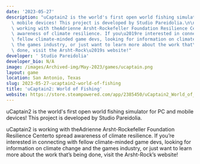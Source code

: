 ```yaml
---
date: '2023-05-27'
description: "uCaptain2 is the world's first open world fishing simulator for PC and\
  \ mobile devices! This project is developed by Studio Pareidolia.\n\nuCaptain2 is\
  \ working with theAdrienne Arsht-Rockefeller Foundation Resilience Centerto spread\
  \ awareness of climate resilience. If you\u2019re interested in connecting with\
  \ fellow climate-minded game devs, looking for information on climate change and\
  \ the games industry, or just want to learn more about the work that\u2019s being\
  \ done, visit the Arsht-Rock\u2019s website!"
developer: ' Studio Pareidolia'
developer_bio: N/A
image: /images/Archived-img/May-2023/games/ucaptain.png
layout: game
location: San Antonio, Texas
slug: 2023-05-27-ucaptain2-world-of-fishing
title: 'uCaptain2: World of Fishing'
website: https://store.steampowered.com/app/2385450/uCaptain2_World_of_Fishing/
---
```


uCaptain2 is the world's first open world fishing simulator for PC and mobile devices! This project is developed by Studio Pareidolia.

uCaptain2 is working with theAdrienne Arsht-Rockefeller Foundation Resilience Centerto spread awareness of climate resilience. If you’re interested in connecting with fellow climate-minded game devs, looking for information on climate change and the games industry, or just want to learn more about the work that’s being done, visit the Arsht-Rock’s website!